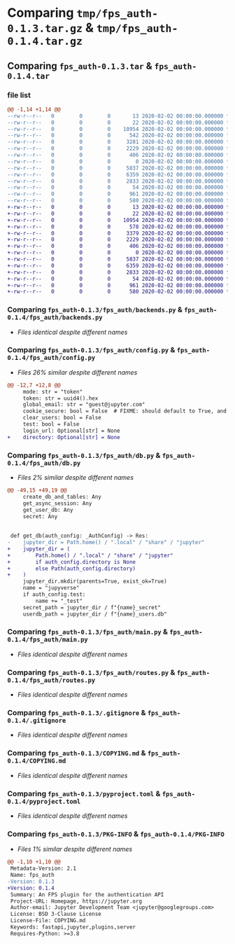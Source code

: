 # Comparing `tmp/fps_auth-0.1.3.tar.gz` & `tmp/fps_auth-0.1.4.tar.gz`

## Comparing `fps_auth-0.1.3.tar` & `fps_auth-0.1.4.tar`

### file list

```diff
@@ -1,14 +1,14 @@
--rw-r--r--   0        0        0       13 2020-02-02 00:00:00.000000 fps_auth-0.1.3/MANIFEST.in
--rw-r--r--   0        0        0       22 2020-02-02 00:00:00.000000 fps_auth-0.1.3/fps_auth/__init__.py
--rw-r--r--   0        0        0    10954 2020-02-02 00:00:00.000000 fps_auth-0.1.3/fps_auth/backends.py
--rw-r--r--   0        0        0      542 2020-02-02 00:00:00.000000 fps_auth-0.1.3/fps_auth/config.py
--rw-r--r--   0        0        0     3281 2020-02-02 00:00:00.000000 fps_auth-0.1.3/fps_auth/db.py
--rw-r--r--   0        0        0     2229 2020-02-02 00:00:00.000000 fps_auth-0.1.3/fps_auth/main.py
--rw-r--r--   0        0        0      406 2020-02-02 00:00:00.000000 fps_auth-0.1.3/fps_auth/models.py
--rw-r--r--   0        0        0        0 2020-02-02 00:00:00.000000 fps_auth-0.1.3/fps_auth/py.typed
--rw-r--r--   0        0        0     5837 2020-02-02 00:00:00.000000 fps_auth-0.1.3/fps_auth/routes.py
--rw-r--r--   0        0        0     6359 2020-02-02 00:00:00.000000 fps_auth-0.1.3/.gitignore
--rw-r--r--   0        0        0     2833 2020-02-02 00:00:00.000000 fps_auth-0.1.3/COPYING.md
--rw-r--r--   0        0        0       54 2020-02-02 00:00:00.000000 fps_auth-0.1.3/README.md
--rw-r--r--   0        0        0      961 2020-02-02 00:00:00.000000 fps_auth-0.1.3/pyproject.toml
--rw-r--r--   0        0        0      580 2020-02-02 00:00:00.000000 fps_auth-0.1.3/PKG-INFO
+-rw-r--r--   0        0        0       13 2020-02-02 00:00:00.000000 fps_auth-0.1.4/MANIFEST.in
+-rw-r--r--   0        0        0       22 2020-02-02 00:00:00.000000 fps_auth-0.1.4/fps_auth/__init__.py
+-rw-r--r--   0        0        0    10954 2020-02-02 00:00:00.000000 fps_auth-0.1.4/fps_auth/backends.py
+-rw-r--r--   0        0        0      578 2020-02-02 00:00:00.000000 fps_auth-0.1.4/fps_auth/config.py
+-rw-r--r--   0        0        0     3379 2020-02-02 00:00:00.000000 fps_auth-0.1.4/fps_auth/db.py
+-rw-r--r--   0        0        0     2229 2020-02-02 00:00:00.000000 fps_auth-0.1.4/fps_auth/main.py
+-rw-r--r--   0        0        0      406 2020-02-02 00:00:00.000000 fps_auth-0.1.4/fps_auth/models.py
+-rw-r--r--   0        0        0        0 2020-02-02 00:00:00.000000 fps_auth-0.1.4/fps_auth/py.typed
+-rw-r--r--   0        0        0     5837 2020-02-02 00:00:00.000000 fps_auth-0.1.4/fps_auth/routes.py
+-rw-r--r--   0        0        0     6359 2020-02-02 00:00:00.000000 fps_auth-0.1.4/.gitignore
+-rw-r--r--   0        0        0     2833 2020-02-02 00:00:00.000000 fps_auth-0.1.4/COPYING.md
+-rw-r--r--   0        0        0       54 2020-02-02 00:00:00.000000 fps_auth-0.1.4/README.md
+-rw-r--r--   0        0        0      961 2020-02-02 00:00:00.000000 fps_auth-0.1.4/pyproject.toml
+-rw-r--r--   0        0        0      580 2020-02-02 00:00:00.000000 fps_auth-0.1.4/PKG-INFO
```

### Comparing `fps_auth-0.1.3/fps_auth/backends.py` & `fps_auth-0.1.4/fps_auth/backends.py`

 * *Files identical despite different names*

### Comparing `fps_auth-0.1.3/fps_auth/config.py` & `fps_auth-0.1.4/fps_auth/config.py`

 * *Files 26% similar despite different names*

```diff
@@ -12,7 +12,8 @@
     mode: str = "token"
     token: str = uuid4().hex
     global_email: str = "guest@jupyter.com"
     cookie_secure: bool = False  # FIXME: should default to True, and set to False for tests
     clear_users: bool = False
     test: bool = False
     login_url: Optional[str] = None
+    directory: Optional[str] = None
```

### Comparing `fps_auth-0.1.3/fps_auth/db.py` & `fps_auth-0.1.4/fps_auth/db.py`

 * *Files 2% similar despite different names*

```diff
@@ -49,15 +49,19 @@
     create_db_and_tables: Any
     get_async_session: Any
     get_user_db: Any
     secret: Any
 
 
 def get_db(auth_config: _AuthConfig) -> Res:
-    jupyter_dir = Path.home() / ".local" / "share" / "jupyter"
+    jupyter_dir = (
+        Path.home() / ".local" / "share" / "jupyter"
+        if auth_config.directory is None
+        else Path(auth_config.directory)
+    )
     jupyter_dir.mkdir(parents=True, exist_ok=True)
     name = "jupyverse"
     if auth_config.test:
         name += "_test"
     secret_path = jupyter_dir / f"{name}_secret"
     userdb_path = jupyter_dir / f"{name}_users.db"
```

### Comparing `fps_auth-0.1.3/fps_auth/main.py` & `fps_auth-0.1.4/fps_auth/main.py`

 * *Files identical despite different names*

### Comparing `fps_auth-0.1.3/fps_auth/routes.py` & `fps_auth-0.1.4/fps_auth/routes.py`

 * *Files identical despite different names*

### Comparing `fps_auth-0.1.3/.gitignore` & `fps_auth-0.1.4/.gitignore`

 * *Files identical despite different names*

### Comparing `fps_auth-0.1.3/COPYING.md` & `fps_auth-0.1.4/COPYING.md`

 * *Files identical despite different names*

### Comparing `fps_auth-0.1.3/pyproject.toml` & `fps_auth-0.1.4/pyproject.toml`

 * *Files identical despite different names*

### Comparing `fps_auth-0.1.3/PKG-INFO` & `fps_auth-0.1.4/PKG-INFO`

 * *Files 1% similar despite different names*

```diff
@@ -1,10 +1,10 @@
 Metadata-Version: 2.1
 Name: fps_auth
-Version: 0.1.3
+Version: 0.1.4
 Summary: An FPS plugin for the authentication API
 Project-URL: Homepage, https://jupyter.org
 Author-email: Jupyter Development Team <jupyter@googlegroups.com>
 License: BSD 3-Clause License
 License-File: COPYING.md
 Keywords: fastapi,jupyter,plugins,server
 Requires-Python: >=3.8
```


